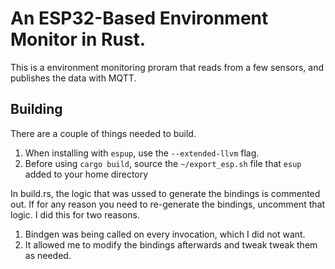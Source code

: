 # An ESP32-Based Environment Monitor in Rust.

This is a environment monitoring proram that reads from a few sensors, and
publishes the data with MQTT.

## Building

There are a couple of things needed to build.

1. When installing with `espup`, use the `--extended-llvm` flag.
2. Before using `cargo build`, source the `~/export_esp.sh` file that `esup` added to your home directory

In build.rs, the logic that was ussed to generate the bindings is commented out.
If for any reason you need to re-generate the bindings, uncomment that logic.
I did this for two reasons.

1. Bindgen was being called on every invocation, which I did not want.
2. It allowed me to modify the bindings afterwards and tweak tweak them as needed.
